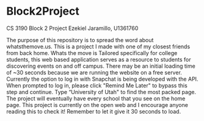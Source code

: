 # Block2Project
CS 3190 Block 2 Project
Ezekiel Jaramillo, U1361760 

The purpose of this repository is to spread the word about whatsthemove.us. This is a project I made with one of my closest friends from back home. Whats the move is Tailored specifically for college students, this web based application serves as a resource to students for discovering events on and off campus. There may be an initial loading time of ~30 seconds because we are running the website on a free server. Currently the option to log in with Snapchat is being developed with the API. When prompted to log in, please click "Remind Me Later" to bypass this step and continue. Type “University of Utah" to find the most packed page. The project will eventually have every school that you see on the home page. This project is currently on the open web and I encourage anyone reading this to check it! Remember to let it give it 30 seconds to load.  

